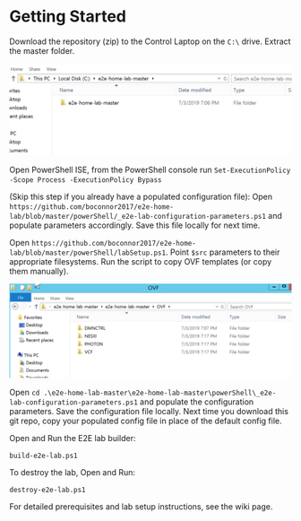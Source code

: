 # Getting Started
Download the repository (zip) to the Control Laptop on the `C:\` drive. Extract the master folder. 

![](https://github.com/boconnor2017/e2e-home-lab/blob/master/img/getting_started_001.PNG)

Open PowerShell ISE, from the PowerShell console run `Set-ExecutionPolicy -Scope Process -ExecutionPolicy Bypass`

(Skip this step if you already have a populated configuration file): Open `https://github.com/boconnor2017/e2e-home-lab/blob/master/powerShell/_e2e-lab-configuration-parameters.ps1` and populate parameters accordingly. Save this file locally for next time.

Open `https://github.com/boconnor2017/e2e-home-lab/blob/master/powerShell/labSetup.ps1`. Point `$src` parameters to their appropriate filesystems. Run the script to copy OVF templates (or copy them manually). 

![](https://github.com/boconnor2017/e2e-home-lab/blob/master/img/getting_started_002.PNG)

Open `cd .\e2e-home-lab-master\e2e-home-lab-master\powerShell\_e2e-lab-configuration-parameters.ps1` and populate the configuration parameters. Save the configuration file locally. Next time you download this git repo, copy your populated config file in place of the default config file. 

Open and Run the E2E lab builder:
```
build-e2e-lab.ps1
```

To destroy the lab, Open and Run:
```
destroy-e2e-lab.ps1
```

For detailed prerequisites and lab setup instructions, see the wiki page. 
